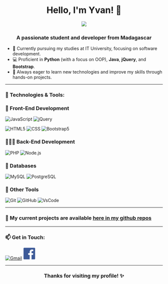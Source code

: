 <h1 align="center">Hello, I'm Yvan! 👋</h1>
<div id="header" align="center">
  <img src="https://user-images.githubusercontent.com/74038190/212257472-08e52665-c503-4bd9-aa20-f5a4dae769b5.gif" width="100"/>
</div>

<h3 align="center">A passionate student and developer from Madagascar</h3>

- 🌱 Currently pursuing my studies at IT University, focusing on software development.
- 💻 Proficient in **Python** (with a focus on OOP), **Java**, **jQuery**, and **Bootstrap**.
- 🚀 Always eager to learn new technologies and improve my skills through hands-on projects.

<hr>

<h3 align="left">🔧 Technologies & Tools:</h3>
<h3>🎨 Front-End Development</h3>

![JavaScript](https://img.shields.io/badge/-JavaScript-333333?style=flat&logo=javascript)
![jQuery](https://img.shields.io/badge/-jQuery-333333?style=flat&logo=jquery&logoColor=0769AD)

![HTML5](https://img.shields.io/badge/-HTML5-333333?style=flat&logo=html5)
![CSS](https://img.shields.io/badge/-CSS-333333?style=flat&logo=CSS3&logoColor=1572B6)
![Bootstrap5](https://img.shields.io/badge/-Bootstrap-333333?style=flat&logo=bootstrap)

<h3>🧑🏽‍💻 Back-End Development</h3>

![PHP](https://img.shields.io/badge/-PHP-333333?style=flat&logo=php)
![Node.js](https://img.shields.io/badge/-Node.js-333333?style=flat&logo=node.js)

<h3>💾 Databases</h3>

![MySQL](https://img.shields.io/badge/-MySQL-333333?style=flat&logo=mysql)
![PostgreSQL](https://img.shields.io/badge/-PostgreSQL-333333?style=flat&logo=postgresql&logoColor=336791)

<h3>🧰 Other Tools</h3>

![Git](https://img.shields.io/badge/-Git-333333?style=flat&logo=git)
![GitHub](https://img.shields.io/badge/-GitHub-333333?style=flat&logo=github)
![VsCode](https://img.shields.io/badge/-VsCode-333333?style=flat&logo=vscode&logoColor=007ACC)

<hr>

<h3 align="left">📂 My current projects are available <a href="https://github.com/gigasandwich?tab=repositories">here in my github repos</a></h3>

<hr>

<h3 align="left">📫 Get in Touch:</h3>
<p align="left">
  <a href="mailto:yvannandy@gmail.com"><img src="https://upload.wikimedia.org/wikipedia/commons/7/7e/Gmail_icon_%282020%29.svg" alt="Gmail" width="40" height="40"/></a>
  <a href="https://www.facebook.com/jillsandwich.giga"><img src="https://raw.githubusercontent.com/devicons/devicon/master/icons/facebook/facebook-original.svg" alt="Facebook" width="40" height="40"/></a>
</p>

<hr>

<h3 align="center">Thanks for visiting my profile! ✨</h3>
